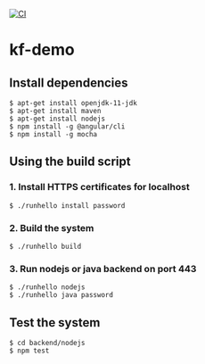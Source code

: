 [![CI](https://github.com/matevzv/kf-demo/actions/workflows/main.yml/badge.svg)](https://github.com/matevzv/kf-demo/actions/workflows/main.yml)

# kf-demo

## Install dependencies
    $ apt-get install openjdk-11-jdk
    $ apt-get install maven
    $ apt-get install nodejs
    $ npm install -g @angular/cli
    $ npm install -g mocha

## Using the build script
### 1. Install HTTPS certificates for localhost
    $ ./runhello install password

### 2. Build the system
    $ ./runhello build

### 3. Run nodejs or java backend on port 443
    $ ./runhello nodejs
    $ ./runhello java password

## Test the system
    $ cd backend/nodejs
    $ npm test
